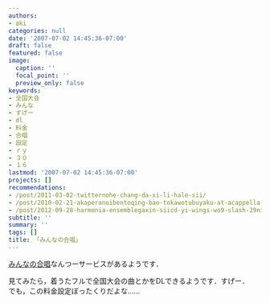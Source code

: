 ```yaml
---
authors:
- aki
categories: null
date: '2007-07-02 14:45:36-07:00'
draft: false
featured: false
image:
  caption: ''
  focal_point: ''
  preview_only: false
keywords:
- 全国大会
- みんな
- すげー
- dl
- 料金
- 合唱
- 設定
- ｒｙ
- ３０
- １６
lastmod: '2007-07-02 14:45:36-07:00'
projects: []
recommendations:
- /post/2011-03-02-twitternohe-chang-da-xi-li-hale-sii/
- /post/2010-02-21-akaperanoibentoqing-bao-tokawotubuyaku-at-acappella-eventnoshi-ifang/
- /post/2012-09-28-harmonia-ensemblegaxin-siicd-yi-wings-wo9-slash-29nifa-mai/
subtitle: ''
summary: ''
tags: []
title: 「みんなの合唱」
---
```


[みんなの合唱](http://www.tomomusic.co.jp/service/chorus/?gclid=CK64972LiY0CFQIPYwod_xHTpg)なんつーサービスがあるようです．  
  
見てみたら，着うたフルで全国大会の曲とかをDLできるようです．すげー．  
でも，この料金設定ぼったくりだよな……
